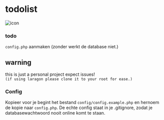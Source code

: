 # todolist
![icon](public_html/img/icons/favicon.ico)


### todo
`config.php` aanmaken (zonder werkt de database niet.)

## warning
this is just a personal project expect issues! \
`(if using laragon please clone it to your root for ease.)`

### Config
Kopieer voor je begint het bestand `config/config.example.php` en hernoem de kopie naar `config.php`. De echte config staat in je .gitignore, zodat je databasewachtwoord nooit online komt te staan.
